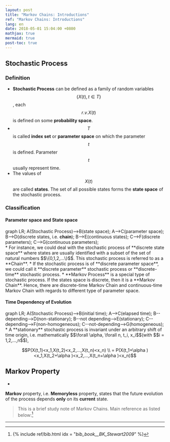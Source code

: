 ```yaml
---
layout: post
title: "Markov Chains: Introductions"
ref: "Markov Chains: Introductions"
lang: en
date: 2018-05-01 15:04:00 +0800
mathjax: true
mermaid: true
post-toc: true
---
```

## Stochastic Process
### Definition
* **Stochastic Process** can be defined as a family of random variables
$$\{X(t), t\in T\}$$, each $$r.v. X(t)$$ is defined on some **probability space**.
* $$T$$ is called **index set** or **parameter space** on which the parameter
$$t$$ is defined. Parameter $$t$$ usually represent time.
* The values of $$X(t)$$ are called **states**. The set of all possible states
forms the **state space** of the stochastic process.

### Classification
#### Parameter space and State space
<div class="mermaid">
graph LR;
    A(Stochastic Process)-->B(state space);
    A-->C(parameter space);
    B-->D(discrete states, i.e. <b>chain</b>);
    B-->E(continuous states);
    C-->F(discrete parameters);
    C-->G(continuous parameters);
</div>
* For instance, we could deal with the stochastic process of **discrete state space**
where states are usually identified with a subset of the set of natural numbers
$$\{0,1,2,...\}$$. This stochastic process is referred to as a **Chain**.  
* If the stochastic process is of **discrete parameter space**, we could call it
**discrete parameter** stochastic process or **discrete-time** stochastic process.
* **Markov Process** is a special type of stochastic process. If the states space
is discrete, then it is a **Markov Chain**. Hence, there are discrete-time Markov
Chain and continuous-time Markov Chain with regards to different type of parameter
space.

#### Time Dependency of Evolution
<div class="mermaid">
graph LR;
    A(Stochastic Process)-->B(initial time);
    A-->C(elapsed time);
    B--depending-->D(non-stationary);
    B--not depending-->E(stationary);
    C--depending-->F(non-homogeneous);
    C--not-depending-->G(homogeneous);
</div>
* A **stationary** stochastic process is invariant under an arbitrary shift of
time origin, i.e. mathematically $$\forall \alpha, \forall n, t_i, x_i$$(with
$$i = 1,2,...,n$$),

$$P(X(t_1)<x_1,X(t_2)<x_2,...,X(t_n)<x_n) \\
= P(X(t_1+\alpha )<x_1,X(t_2+\alpha )<x_2,...,X(t_n+\alpha )<x_n)$$

## Markov Property
*
**Markov** property, i.e. **Memoryless** property, states that the future evolution of
the process depends **only** on its **current** state.





> This is a brief study note of Markov Chains. Main reference as listed below:[^1]

***
[^1]: {% include ref/bib.html idx = "_bib_book__BK_Stewart2009_" %}
